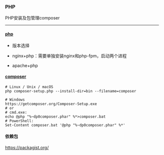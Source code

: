 ### PHP
PHP安装及包管理composer

---

#### [php](https://www.php.net/manual/en/install.php)
- 版本选择

- nginx+php：需要单独安装nginx和php-fpm，启动两个进程

- apache+php

#### [composer](https://getcomposer.org/)
```
# Linux / Unix / macOS
php composer-setup.php --install-dir=bin --filename=composer

# Windows
https://getcomposer.org/Composer-Setup.exe
# or 
# cmd.exe:
echo @php "%~dp0composer.phar" %*>composer.bat
# PowerShell:
Set-Content composer.bat '@php "%~dp0composer.phar" %*'
```

#### 依赖包
https://packagist.org/

